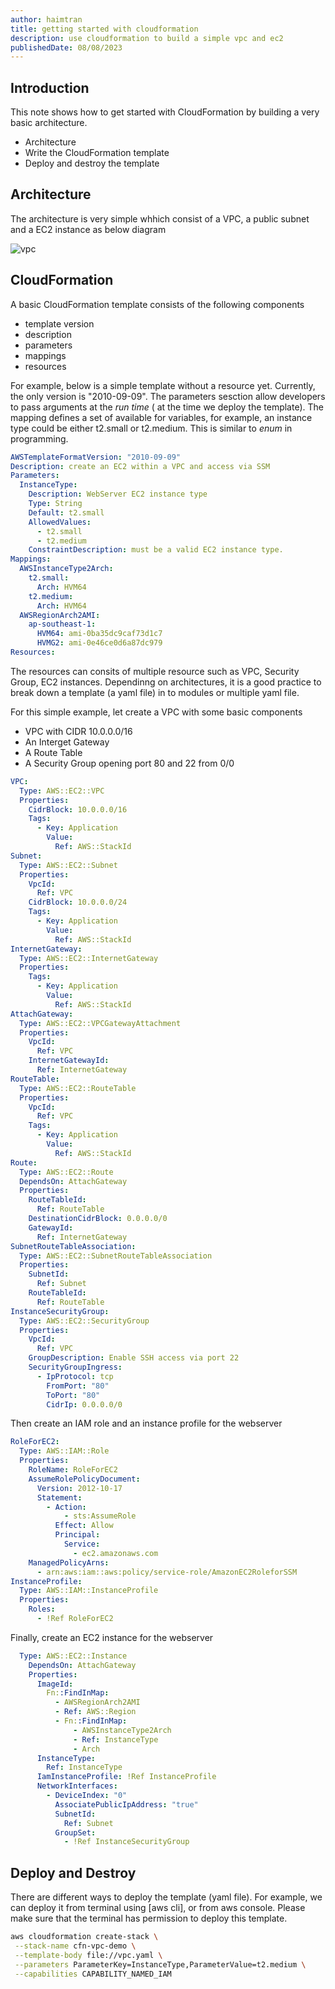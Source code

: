 ```yaml
---
author: haimtran
title: getting started with cloudformation
description: use cloudformation to build a simple vpc and ec2
publishedDate: 08/08/2023
---
```


## Introduction

This note shows how to get started with CloudFormation by building a very basic architecture.

- Architecture
- Write the CloudFormation template
- Deploy and destroy the template

## Architecture

The architecture is very simple whhich consist of a VPC, a public subnet and a EC2 instance as below diagram

![vpc](https://github.com/cdk-entest/cloudformation-course/assets/20411077/2b6d4e96-76f6-49e5-8f34-a0d2b019fb81)


## CloudFormation

A basic CloudFormation template consists of the following components

- template version
- description
- parameters
- mappings
- resources

For example, below is a simple template without a resource yet. Currently, the only version is "2010-09-09". The parameters sesction allow developers to pass arguments at the _run time_ ( at the time we deploy the template). The mapping defines a set of available for variables, for example, an instance type could be either t2.small or t2.medium. This is similar to _enum_ in programming.

```yaml
AWSTemplateFormatVersion: "2010-09-09"
Description: create an EC2 within a VPC and access via SSM
Parameters:
  InstanceType:
    Description: WebServer EC2 instance type
    Type: String
    Default: t2.small
    AllowedValues:
      - t2.small
      - t2.medium
    ConstraintDescription: must be a valid EC2 instance type.
Mappings:
  AWSInstanceType2Arch:
    t2.small:
      Arch: HVM64
    t2.medium:
      Arch: HVM64
  AWSRegionArch2AMI:
    ap-southeast-1:
      HVM64: ami-0ba35dc9caf73d1c7
      HVMG2: ami-0e46ce0d6a87dc979
Resources:
```

The resources can consits of multiple resource such as VPC, Security Group, EC2 instances. Dependinng on architectures, it is a good practice to break down a template (a yaml file) in to modules or multiple yaml file.

For this simple example, let create a VPC with some basic components

- VPC with CIDR 10.0.0.0/16
- An Interget Gateway
- A Route Table
- A Security Group opening port 80 and 22 from 0/0

```yaml
VPC:
  Type: AWS::EC2::VPC
  Properties:
    CidrBlock: 10.0.0.0/16
    Tags:
      - Key: Application
        Value:
          Ref: AWS::StackId
Subnet:
  Type: AWS::EC2::Subnet
  Properties:
    VpcId:
      Ref: VPC
    CidrBlock: 10.0.0.0/24
    Tags:
      - Key: Application
        Value:
          Ref: AWS::StackId
InternetGateway:
  Type: AWS::EC2::InternetGateway
  Properties:
    Tags:
      - Key: Application
        Value:
          Ref: AWS::StackId
AttachGateway:
  Type: AWS::EC2::VPCGatewayAttachment
  Properties:
    VpcId:
      Ref: VPC
    InternetGatewayId:
      Ref: InternetGateway
RouteTable:
  Type: AWS::EC2::RouteTable
  Properties:
    VpcId:
      Ref: VPC
    Tags:
      - Key: Application
        Value:
          Ref: AWS::StackId
Route:
  Type: AWS::EC2::Route
  DependsOn: AttachGateway
  Properties:
    RouteTableId:
      Ref: RouteTable
    DestinationCidrBlock: 0.0.0.0/0
    GatewayId:
      Ref: InternetGateway
SubnetRouteTableAssociation:
  Type: AWS::EC2::SubnetRouteTableAssociation
  Properties:
    SubnetId:
      Ref: Subnet
    RouteTableId:
      Ref: RouteTable
InstanceSecurityGroup:
  Type: AWS::EC2::SecurityGroup
  Properties:
    VpcId:
      Ref: VPC
    GroupDescription: Enable SSH access via port 22
    SecurityGroupIngress:
      - IpProtocol: tcp
        FromPort: "80"
        ToPort: "80"
        CidrIp: 0.0.0.0/0
```

Then create an IAM role and an instance profile for the webserver

```yaml
RoleForEC2:
  Type: AWS::IAM::Role
  Properties:
    RoleName: RoleForEC2
    AssumeRolePolicyDocument:
      Version: 2012-10-17
      Statement:
        - Action:
            - sts:AssumeRole
          Effect: Allow
          Principal:
            Service:
              - ec2.amazonaws.com
    ManagedPolicyArns:
      - arn:aws:iam::aws:policy/service-role/AmazonEC2RoleforSSM
InstanceProfile:
  Type: AWS::IAM::InstanceProfile
  Properties:
    Roles:
      - !Ref RoleForEC2
```

Finally, create an EC2 instance for the webserver

```yaml
  Type: AWS::EC2::Instance
    DependsOn: AttachGateway
    Properties:
      ImageId:
        Fn::FindInMap:
          - AWSRegionArch2AMI
          - Ref: AWS::Region
          - Fn::FindInMap:
              - AWSInstanceType2Arch
              - Ref: InstanceType
              - Arch
      InstanceType:
        Ref: InstanceType
      IamInstanceProfile: !Ref InstanceProfile
      NetworkInterfaces:
        - DeviceIndex: "0"
          AssociatePublicIpAddress: "true"
          SubnetId:
            Ref: Subnet
          GroupSet:
            - !Ref InstanceSecurityGroup
```

## Deploy and Destroy

There are different ways to deploy the template (yaml file). For example, we can deploy it from terminal using [aws cli], or from aws console. Please make sure that the terminal has permission to deploy this template.

```bash
aws cloudformation create-stack \
 --stack-name cfn-vpc-demo \
 --template-body file://vpc.yaml \
 --parameters ParameterKey=InstanceType,ParameterValue=t2.medium \
 --capabilities CAPABILITY_NAMED_IAM
```
